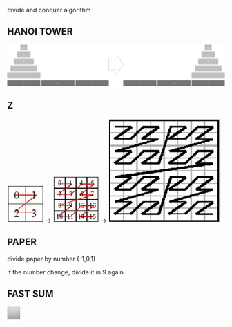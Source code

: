 divide and conquer algorithm
## HANOI TOWER
![hanoi](./img/hanoi.png)

## Z
![z1](./img/z1.jpg) ->
![z2](./img/z2.jpg) ->
![z3](./img/z3.jpg)

## PAPER
divide paper by number  (-1,0,1) 

if the number change, divide it in 9 again

## FAST SUM
<img src="./img/fastsum.jpeg" width="30" height="30">
